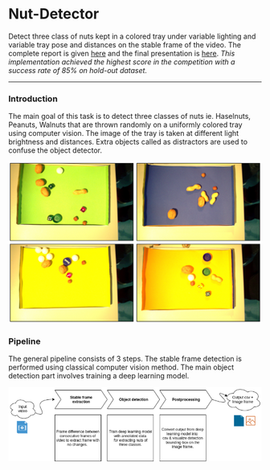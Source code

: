 # Nut-Detector
Detect three class of nuts kept in a colored tray under variable lighting and variable tray pose and distances on the stable frame of the video. The complete report is given [here](https://github.com/njanirudh/Nut-Detector/blob/master/report/CV19_project_paper.pdf) and the final presentation is [here](https://github.com/njanirudh/Nut-Detector/blob/master/report/cv19_FINAL_presentation.pdf).
*This implementation achieved the highest score in the competition with a success rate of 85% on hold-out dataset.*

---
### Introduction
The main goal of this task is to detect three classes of nuts ie. Haselnuts, Peanuts, Walnuts that are thrown randomly on a uniformly colored tray using computer vision. The image of the tray is taken at different light brightness and distances.
Extra objects called as distractors are used to confuse the object detector. 

<img src="/images/dataset.jpg" width="800"></img>


### Pipeline

The general pipeline consists of 3 steps. The stable frame detection is performed using classical computer vision method. The main object detection part involves training a deep learning model.

<img src="/images/Camera.png" width="800"></img>

